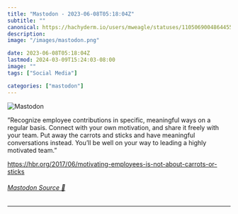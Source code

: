 ```yaml
---
title: "Mastodon - 2023-06-08T05:18:04Z"
subtitle: ""
canonical: https://hachyderm.io/users/mweagle/statuses/110506900486445598
description:
image: "/images/mastodon.png"

date: 2023-06-08T05:18:04Z
lastmod: 2024-03-09T15:24:03-08:00
image: ""
tags: ["Social Media"]

categories: ["mastodon"]
---
```

![Mastodon](/images/mastodon.png)

<p>”Recognize employee contributions in specific, meaningful ways on a regular basis. Connect with your own motivation, and share it freely with your team. Put away the carrots and sticks and have meaningful conversations instead. You’ll be well on your way to leading a highly motivated team.”</p><p><a href="https://hbr.org/2017/06/motivating-employees-is-not-about-carrots-or-sticks" target="_blank" rel="nofollow noopener noreferrer" translate="no"><span class="invisible">https://</span><span class="ellipsis">hbr.org/2017/06/motivating-emp</span><span class="invisible">loyees-is-not-about-carrots-or-sticks</span></a></p>


###### [Mastodon Source 🐘](https://hachyderm.io/@mweagle/110506900486445598)

___
